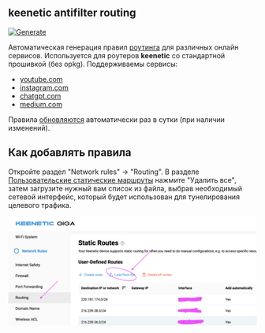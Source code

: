 ## keenetic antifilter routing
[![Generate](https://github.com/shlima/keneetic-antifilter/actions/workflows/generate.yml/badge.svg)](https://github.com/shlima/keneetic-antifilter/actions/workflows/generate.yml)

Автоматическая генерация правил [роутинга](/routes) для различных онлайн сервисов.
Используется для роутеров **keenetic** со стандартной прошивкой (без opkg). 
Поддерживаемы сервисы:

- [youtube.com](routes/youtube-ipv4.bat)
- [instagram.com](routes/facebook-ipv4.bat)
- [chatgpt.com](routes/chatgpt-ipv4.bat)
- [medium.com](routes/medium-ipv4.bat)

Правила [обновляются](https://github.com/shlima/keneetic-antifilter/actions/workflows/generate.yml) автоматически раз в сутки (при наличии изменений).

## Как добавлять правила

Откройте раздел "Network rules" -> "Routing".
В разделе [Пользовательские статические маршруты](https://help.keenetic.com/hc/ru/articles/360000925780-Статические-маршруты) 
нажмите "Удалить все", затем загрузите нужный вам список из файла, выбрав необходимый сетевой интерфейс,
который будет использован для тунелирования целевого трафика. 

![static routes](docs/static-routes-index.png)
